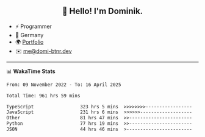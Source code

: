 <h2 align="center">👋 Hello! I'm Dominik.</h2>

- ⚡ Programmer
- 📍 Germany
- 🌍 [Portfolio](https://domi-btnr.dev)
- ✉️ [me@domi-btnr.dev](mailto://me@domi-btnr.dev)

---
📊 **WakaTime Stats**
<!--START_SECTION:waka-->

```txt
From: 09 November 2022 - To: 16 April 2025

Total Time: 961 hrs 59 mins

TypeScript                 323 hrs 5 mins  >>>>>>>>-----------------   33.59 %
JavaScript                 231 hrs 6 mins  >>>>>>-------------------   24.02 %
Other                      81 hrs 47 mins  >>-----------------------   08.50 %
Python                     77 hrs 19 mins  >>-----------------------   08.04 %
JSON                       44 hrs 46 mins  >------------------------   04.66 %
```

<!--END_SECTION:waka-->
